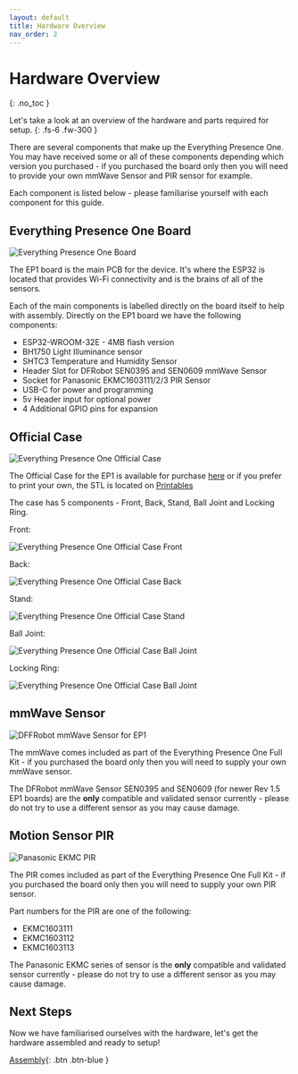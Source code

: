 ```yaml
---
layout: default
title: Hardware Overview
nav_order: 2
---
```


# Hardware Overview

{: .no_toc }

Let's take a look at an overview of the hardware and parts required for setup.
{: .fs-6 .fw-300 }

There are several components that make up the Everything Presence One. You may have received some or all of these components depending which version you purchased - if you purchased the board only then you will need to provide your own mmWave Sensor and PIR sensor for example.

Each component is listed below - please familiarise yourself with each component for this guide.

## Everything Presence One Board

![Everything Presence One Board](images/hardware-overview-ep1-board-2.jpg)

The EP1 board is the main PCB for the device. It's where the ESP32 is located that provides Wi-Fi connectivity and is the brains of all of the sensors.

Each of the main components is labelled directly on the board itself to help with assembly. Directly on the EP1 board we have the following components:
* ESP32-WROOM-32E - 4MB flash version
* BH1750 Light Illuminance sensor
* SHTC3 Temperature and Humidity Sensor
* Header Slot for DFRobot SEN0395 and SEN0609 mmWave Sensor
* Socket for Panasonic EKMC1603111/2/3 PIR Sensor
* USB-C for power and programming
* 5v Header input for optional power
* 4 Additional GPIO pins for expansion

## Official Case

![Everything Presence One Official Case](images/hardware-overview-official-case.jpg)

The Official Case for the EP1 is available for purchase [here](https://shop.everythingsmart.io/products/everything-presence-one-official-case) or if you prefer to print your own, the STL is located on [Printables](https://www.printables.com/model/302846-Everything%20Presence%20One%20-%20Official%20Case)

The case has 5 components - Front, Back, Stand, Ball Joint and Locking Ring.

Front:

![Everything Presence One Official Case Front](images/hardware-overview-case-front.jpg)

Back:

![Everything Presence One Official Case Back](images/hardware-overview-case-back.jpg)

Stand:

![Everything Presence One Official Case Stand](images/hardware-overview-case-stand.jpg)

Ball Joint:

![Everything Presence One Official Case Ball Joint](images/hardware-overview-case-ball-joint.jpg)

Locking Ring:

![Everything Presence One Official Case Ball Joint](images/hardware-overview-case-locking-ring.jpg)

## mmWave Sensor

![DFFRobot mmWave Sensor for EP1](images/hardware-overview-mmwave-sensor.jpg)

The mmWave comes included as part of the Everything Presence One Full Kit - if you purchased the board only then you will need to supply your own mmWave sensor.

The DFRobot mmWave Sensor SEN0395 and SEN0609 (for newer Rev 1.5 EP1 boards) are the **only** compatible and validated sensor currently - please do not try to use a different sensor as you may cause damage.

## Motion Sensor PIR

![Panasonic EKMC PIR](images/hardware-overview-pir-sensor.jpg)

The PIR comes included as part of the Everything Presence One Full Kit - if you purchased the board only then you will need to supply your own PIR sensor.

Part numbers for the PIR are one of the following:

* EKMC1603111
* EKMC1603112
* EKMC1603113

The Panasonic EKMC series of sensor is the **only** compatible and validated sensor currently - please do not try to use a different sensor as you may cause damage.

## Next Steps

Now we have familiarised ourselves with the hardware, let's get the hardware assembled and ready to setup!

[Assembly](http://everythingsmarthome.github.io/everything-presence-one/assembly.html){: .btn .btn-blue }

<script>
const toggleDarkMode = document.querySelector('.js-toggle-dark-mode');

jtd.addEvent(toggleDarkMode, 'click', function(){
  if (jtd.getTheme() === 'dark') {
    jtd.setTheme('light');
    toggleDarkMode.textContent = 'Preview dark color scheme';
  } else {
    jtd.setTheme('dark');
    toggleDarkMode.textContent = 'Return to the light side';
  }
});
</script>
